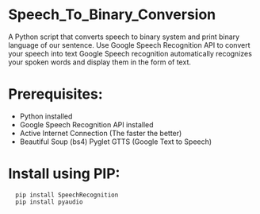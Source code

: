 # Speech_To_Binary_Conversion
A Python script that converts speech to binary system and print binary language of our sentence.
Use Google Speech Recognition API to convert your speech into text Google Speech recognition automatically recognizes your spoken words and display them in the form of text.

# Prerequisites:
- Python installed
- Google Speech Recognition API installed
- Active Internet Connection (The faster the better) 
- Beautiful Soup (bs4) Pyglet GTTS (Google Text to Speech)


# Install using PIP:
```
  pip install SpeechRecognition
  pip install pyaudio
```
